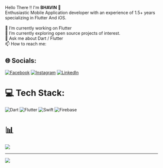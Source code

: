 
Hello There !! I'm <b>BHAVIN</b> 👋<br>Enthusiastic Mobile Application developer with an experience of 1.5+ years specializing in Flutter And iOS.<br><br>🔭 I’m currently working on Flutter <br>🌱 I’m currently exploring open source projects of interest.<br>💬 Ask me about Dart / Flutter<br>📫 How to reach me:


## 🌐 Socials:
[![Facebook](https://img.shields.io/badge/Facebook-%231877F2.svg?logo=Facebook&logoColor=white)](https://www.facebook.com/bhavinpathak100/)
[![Instagram](https://img.shields.io/badge/Instagram-%23E4405F.svg?logo=Instagram&logoColor=white)](https://www.instagram.com/_.__bhavin_.__/)
[![LinkedIn](https://img.shields.io/badge/LinkedIn-%230077B5.svg?logo=linkedin&logoColor=white)](https://www.linkedin.com/in/bhavin-pathak-0124b812a/) 

# 💻 Tech Stack:
![Dart](https://img.shields.io/badge/dart-%230175C2.svg?style=for-the-badge&logo=dart&logoColor=white)
![Flutter](https://img.shields.io/badge/Flutter-%2302569B.svg?style=for-the-badge&logo=Flutter&logoColor=white)
![Swift](https://img.shields.io/badge/swift-F54A2A?style=for-the-badge&logo=swift&logoColor=white)
![Firebase](https://img.shields.io/badge/Firebase-039BE5?style=for-the-badge&logo=Firebase&logoColor=white)
# 📊
![](https://github-readme-stats.vercel.app/api/top-langs/?username=Bhavin-Pathak&theme=dark&hide_border=false&include_all_commits=true&count_private=true&layout=compact)

---
[![](https://visitcount.itsvg.in/api?id=Bhavin-Pathak&icon=2&color=0)](https://visitcount.itsvg.in)

<!-- Proudly created with GPRM ( https://gprm.itsvg.in ) -->
